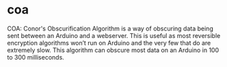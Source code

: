 # coa
COA: Conor's Obscurification Algorithm is a way of obscuring data being sent between an Arduino and a webserver. This is useful as most reversible encryption algorithms won’t run on Arduino and the very few that do are extremely slow. This algorithm can obscure most data on an Arduino in 100 to 300 milliseconds.

